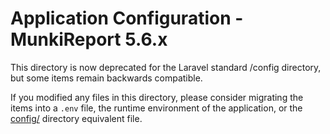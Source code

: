 # Application Configuration - MunkiReport 5.6.x #

This directory is now deprecated for the Laravel standard /config directory, but some items remain backwards
compatible.

If you modified any files in this directory, please consider migrating the items into a `.env` file, the runtime
environment of the application, or the [config/](../../config) directory equivalent file.
